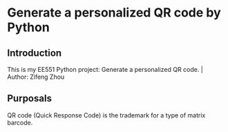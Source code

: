 Generate a personalized QR code by Python
======
Introduction
-------
This is my EE551 Python project: Generate a personalized QR code. | Author: Zifeng Zhou<br>

Purposals
----
QR code (Quick Response Code) is the trademark for a type of matrix barcode. 
